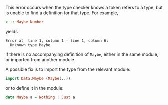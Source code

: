 This error occurs when the type checker knows a token refers to a type, but is unable to find a definition for that type. For example,

```purs
x :: Maybe Number
```

yields

```
Error at  line 1, column 1 - line 1, column 6:
  Unknown type Maybe
```

if there is no accompanying definition of `Maybe`, either in the same module, or imported from another module.

A possible fix is to import the type from the relevant module:

```purs
import Data.Maybe (Maybe(..))
```

or to define it in the module:

```purs
data Maybe a = Nothing | Just a
```